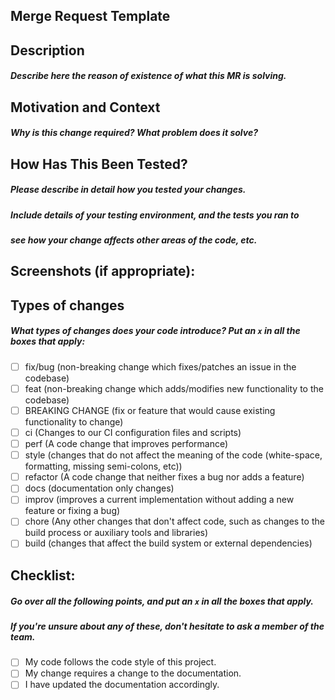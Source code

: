 ## Merge Request Template

## Description

##### Describe here the reason of existence of what this MR is solving.

## Motivation and Context

##### Why is this change required? What problem does it solve?

## How Has This Been Tested?

##### Please describe in detail how you tested your changes.

##### Include details of your testing environment, and the tests you ran to

##### see how your change affects other areas of the code, etc.

## Screenshots (if appropriate):

## Types of changes

##### What types of changes does your code introduce? Put an `x` in all the boxes that apply:

- [ ] fix/bug (non-breaking change which fixes/patches an issue in the codebase)
- [ ] feat (non-breaking change which adds/modifies new functionality to the codebase)
- [ ] BREAKING CHANGE (fix or feature that would cause existing functionality to change)
- [ ] ci (Changes to our CI configuration files and scripts)
- [ ] perf (A code change that improves performance)
- [ ] style (changes that do not affect the meaning of the code (white-space, formatting, missing semi-colons, etc))
- [ ] refactor (A code change that neither fixes a bug nor adds a feature)
- [ ] docs (documentation only changes)
- [ ] improv (improves a current implementation without adding a new feature or fixing a bug)
- [ ] chore (Any other changes that don't affect code, such as changes to the build process or auxiliary tools and libraries)
- [ ] build (changes that affect the build system or external dependencies)

## Checklist:

##### Go over all the following points, and put an `x` in all the boxes that apply.

##### If you're unsure about any of these, don't hesitate to ask a member of the team.

- [ ] My code follows the code style of this project.
- [ ] My change requires a change to the documentation.
- [ ] I have updated the documentation accordingly.
